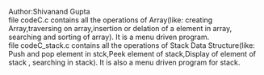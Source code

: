 Author:Shivanand Gupta <br>
file codeC.c contains all the operations of Array(like: creating Array,traversing on array,insertion or delation of a element in array, searching and sorting of array). It is a menu driven program.<br>
file codeC_stack.c contains all the operations of Stack Data Structure(like: Push and pop element in stck,Peek element of stack,Display of element of stack , searching in stack). It is also a menu driven program for stack.<br>
